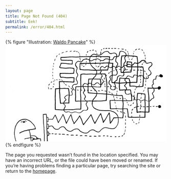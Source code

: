 ```yaml
---
layout: page
title: Page Not Found (404)
subtitle: Eek!
permalink: /error/404.html
---
```

{% figure "Illustration: [Waldo Pancake](http://waldopancake.com/)" %}
![](/assets/images/error/404.png)
{% endfigure %}

The page you requested wasn’t found in the location specified. You may have an incorrect URL, or the file could have been moved or renamed. If you’re having problems finding a particular page, try searching the site or return to the [homepage](/).
